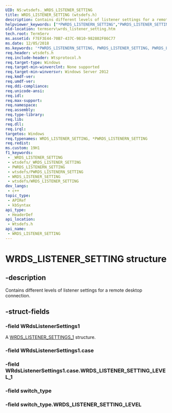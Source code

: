 ```yaml
---
UID: NS:wtsdefs._WRDS_LISTENER_SETTING
title: WRDS_LISTENER_SETTING (wtsdefs.h)
description: Contains different levels of listener settings for a remote desktop connection.
helpviewer_keywords: ["*PWRDS_LISTENERN_SETTING","PWRDS_LISTENER_SETTING","PWRDS_LISTENER_SETTING union pointer [Remote Desktop Services]","WRDS_LISTENER_SETTING","WRDS_LISTENER_SETTING union [Remote Desktop Services]","termserv.wrds_listener_setting","wtsdefs/PWRDS_LISTENER_SETTING","wtsdefs/WRDS_LISTENER_SETTING"]
old-location: termserv\wrds_listener_setting.htm
tech.root: TermServ
ms.assetid: F7EF3E44-70B7-437C-9810-982802F86C77
ms.date: 12/05/2018
ms.keywords: '*PWRDS_LISTENERN_SETTING, PWRDS_LISTENER_SETTING, PWRDS_LISTENER_SETTING union pointer [Remote Desktop Services], WRDS_LISTENER_SETTING, WRDS_LISTENER_SETTING union [Remote Desktop Services], termserv.wrds_listener_setting, wtsdefs/PWRDS_LISTENER_SETTING, wtsdefs/WRDS_LISTENER_SETTING'
req.header: wtsdefs.h
req.include-header: Wtsprotocol.h
req.target-type: Windows
req.target-min-winverclnt: None supported
req.target-min-winversvr: Windows Server 2012
req.kmdf-ver: 
req.umdf-ver: 
req.ddi-compliance: 
req.unicode-ansi: 
req.idl: 
req.max-support: 
req.namespace: 
req.assembly: 
req.type-library: 
req.lib: 
req.dll: 
req.irql: 
targetos: Windows
req.typenames: WRDS_LISTENER_SETTING, *PWRDS_LISTENERN_SETTING
req.redist: 
ms.custom: 19H1
f1_keywords:
 - _WRDS_LISTENER_SETTING
 - wtsdefs/_WRDS_LISTENER_SETTING
 - PWRDS_LISTENERN_SETTING
 - wtsdefs/PWRDS_LISTENERN_SETTING
 - WRDS_LISTENER_SETTING
 - wtsdefs/WRDS_LISTENER_SETTING
dev_langs:
 - c++
topic_type:
 - APIRef
 - kbSyntax
api_type:
 - HeaderDef
api_location:
 - Wtsdefs.h
api_name:
 - WRDS_LISTENER_SETTING
---
```


# WRDS_LISTENER_SETTING structure


## -description

Contains different levels of listener settings for a remote desktop connection.

## -struct-fields

### -field WRdsListenerSettings1

A <a href="/windows/desktop/api/wtsdefs/ns-wtsdefs-wrds_listener_settings_1">WRDS_LISTENER_SETTINGS_1</a> structure.

### -field WRdsListenerSettings1.case

### -field WRdsListenerSettings1.case.WRDS_LISTENER_SETTING_LEVEL_1

### -field switch_type

### -field switch_type.WRDS_LISTENER_SETTING_LEVEL